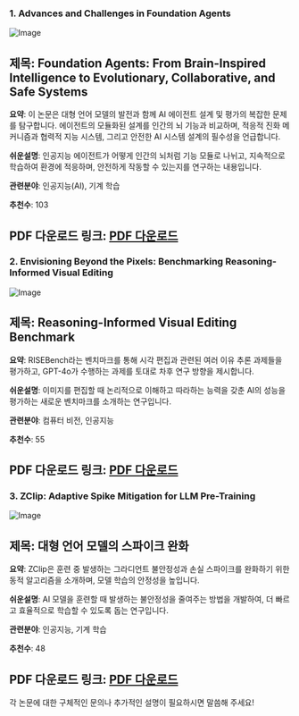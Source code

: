 ### 1. Advances and Challenges in Foundation Agents
![Image](https://cdn-thumbnails.huggingface.co/social-thumbnails/papers/2504.01990.png)
## 제목: Foundation Agents: From Brain-Inspired Intelligence to Evolutionary, Collaborative, and Safe Systems
**요약**:
이 논문은 대형 언어 모델의 발전과 함께 AI 에이전트 설계 및 평가의 복잡한 문제를 탐구합니다. 에이전트의 모듈화된 설계를 인간의 뇌 기능과 비교하며, 적응적 진화 메커니즘과 협력적 지능 시스템, 그리고 안전한 AI 시스템 설계의 필수성을 언급합니다.

**쉬운설명**:
인공지능 에이전트가 어떻게 인간의 뇌처럼 기능 모듈로 나뉘고, 지속적으로 학습하여 환경에 적응하며, 안전하게 작동할 수 있는지를 연구하는 내용입니다.

**관련분야**: 인공지능(AI), 기계 학습

**추천수**: 103

**PDF 다운로드 링크**: [PDF 다운로드](https://arxiv.org/pdf/2504.01990)
---

### 2. Envisioning Beyond the Pixels: Benchmarking Reasoning-Informed Visual Editing
![Image](https://cdn-thumbnails.huggingface.co/social-thumbnails/papers/2504.02826.png)
## 제목: Reasoning-Informed Visual Editing Benchmark
**요약**:
RISEBench라는 벤치마크를 통해 시각 편집과 관련된 여러 이유 추론 과제들을 평가하고, GPT-4o가 수행하는 과제를 토대로 차후 연구 방향을 제시합니다. 

**쉬운설명**:
이미지를 편집할 때 논리적으로 이해하고 따라하는 능력을 갖춘 AI의 성능을 평가하는 새로운 벤치마크를 소개하는 연구입니다.

**관련분야**: 컴퓨터 비전, 인공지능

**추천수**: 55

**PDF 다운로드 링크**: [PDF 다운로드](https://arxiv.org/pdf/2504.02826)
---

### 3. ZClip: Adaptive Spike Mitigation for LLM Pre-Training
![Image](https://cdn-thumbnails.huggingface.co/social-thumbnails/papers/2504.02507.png)
## 제목: 대형 언어 모델의 스파이크 완화
**요약**:
ZClip은 훈련 중 발생하는 그라디언트 불안정성과 손실 스파이크를 완화하기 위한 동적 알고리즘을 소개하며, 모델 학습의 안정성을 높입니다.

**쉬운설명**:
AI 모델을 훈련할 때 발생하는 불안정성을 줄여주는 방법을 개발하여, 더 빠르고 효율적으로 학습할 수 있도록 돕는 연구입니다.

**관련분야**: 인공지능, 기계 학습

**추천수**: 48

**PDF 다운로드 링크**: [PDF 다운로드](https://arxiv.org/pdf/2504.02507)
---

각 논문에 대한 구체적인 문의나 추가적인 설명이 필요하시면 말씀해 주세요!